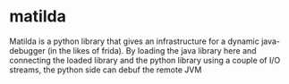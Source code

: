 # matilda
Matilda is a python library that gives an infrastructure for a dynamic java-debugger (in the likes of frida). By loading the java library here and connecting the loaded library and the python library using a couple of I/O streams, the python side can debuf the remote JVM
